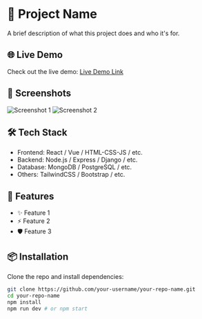 # 🚀 Project Name

A brief description of what this project does and who it's for.

## 🌐 Live Demo

Check out the live demo: [Live Demo Link](https://your-live-demo-link.com)

## 📸 Screenshots

<!-- Replace with your own screenshots -->
![Screenshot 1](./screenshots/screenshot1.png)
![Screenshot 2](./screenshots/screenshot2.png)

## 🛠️ Tech Stack

- Frontend: React / Vue / HTML-CSS-JS / etc.
- Backend: Node.js / Express / Django / etc.
- Database: MongoDB / PostgreSQL / etc.
- Others: TailwindCSS / Bootstrap / etc.

## 🧰 Features

- ✨ Feature 1
- ⚡ Feature 2
- 🛡️ Feature 3

## 📦 Installation

Clone the repo and install dependencies:

```bash
git clone https://github.com/your-username/your-repo-name.git
cd your-repo-name
npm install
npm run dev # or npm start
